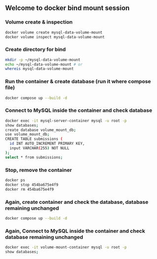 ## Welcome to docker bind mount session

### Volume create & inspection

```bash
docker volume create mysql-data-volume-mount
docker volume inspect mysql-data-volume-mount
```

### Create directory for bind

```bash
mkdir -p ~/mysql-data-volume-mount
echo ~/mysql-data-volume-mount # or
whereis mysql-data-volume-mount
```

### Run the container & create database (run it where compose file)

```bash
docker compose up --build -d
```

### Connect to MySQL inside the container and check database

```bash
docker exec -it mysql-server-container mysql -u root -p
show databases;
create database volume_mount_db;
use volume_mount_db;
CREATE TABLE submissions (
  id INT AUTO_INCREMENT PRIMARY KEY,
  input VARCHAR(255) NOT NULL
);
select * from submissions;
```

### Stop, remove the container

```bash
docker ps
docker stop 454ba675e4f9
docker rm 454ba675e4f9
```

### Again, create container and check the database, database remaining unchanged

```bash
docker compose up --build -d
```

### Again, Connect to MySQL inside the container and check database remaining unchanged

```bash
docker exec -it volume-mount-container mysql -u root -p
show databases;
```
